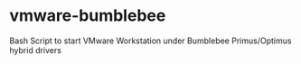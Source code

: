 vmware-bumblebee
================

Bash Script to start VMware Workstation under Bumblebee Primus/Optimus hybrid drivers
